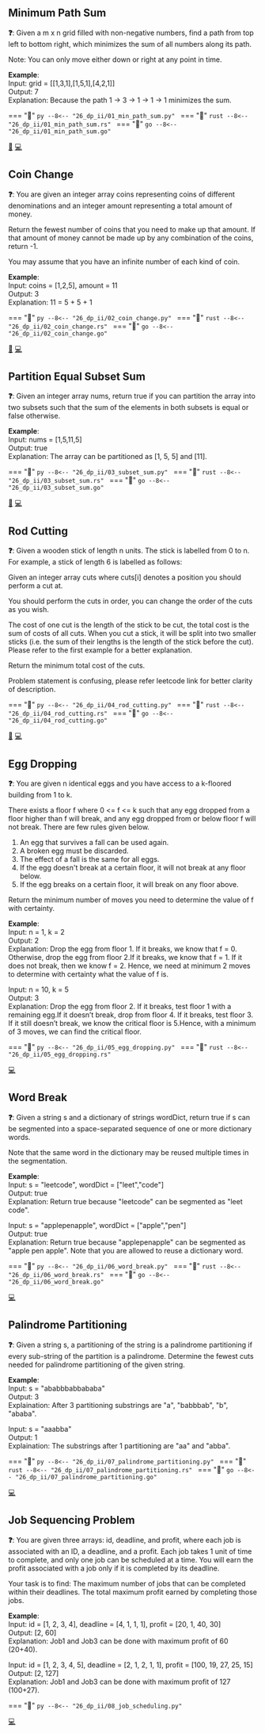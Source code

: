 ## Minimum Path Sum

**❓**: Given a m x n grid filled with non-negative numbers, find a path from top left to bottom right, which minimizes the sum of all numbers along its path.

Note: You can only move either down or right at any point in time.  

**Example**:  
Input: grid = [[1,3,1],[1,5,1],[4,2,1]]  
Output: 7  
Explanation: Because the path 1 → 3 → 1 → 1 → 1 minimizes the sum.  

=== "🐍"
    ```py
    --8<-- "26_dp_ii/01_min_path_sum.py"
    ```
=== "🦀"
    ```rust
    --8<-- "26_dp_ii/01_min_path_sum.rs"
    ```
=== "🐋"
    ```go
    --8<-- "26_dp_ii/01_min_path_sum.go"
    ```
    
[📘](https://takeuforward.org/data-structure/minimum-path-sum-in-a-grid-dp-10/) [💻](https://leetcode.com/problems/minimum-path-sum/description/)<br>

## Coin Change

**❓**: You are given an integer array coins representing coins of different denominations and an integer amount representing a total amount of money.

Return the fewest number of coins that you need to make up that amount. If that amount of money cannot be made up by any combination of the coins, return -1.

You may assume that you have an infinite number of each kind of coin.  

**Example**:  
Input: coins = [1,2,5], amount = 11  
Output: 3  
Explanation: 11 = 5 + 5 + 1  

=== "🐍"
    ```py
    --8<-- "26_dp_ii/02_coin_change.py"
    ```
=== "🦀"
    ```rust
    --8<-- "26_dp_ii/02_coin_change.rs"
    ```
=== "🐋"
    ```go
    --8<-- "26_dp_ii/02_coin_change.go"
    ```
    
[📘](https://takeuforward.org/data-structure/coin-change-2-dp-22/) [💻](https://leetcode.com/problems/coin-change/description/)<br>

## Partition Equal Subset Sum

**❓**: Given an integer array nums, return true if you can partition the array into two subsets such that the sum of the elements in both subsets is equal or false otherwise.

**Example**:  
Input: nums = [1,5,11,5]  
Output: true  
Explanation: The array can be partitioned as [1, 5, 5] and [11].  

=== "🐍"
    ```py
    --8<-- "26_dp_ii/03_subset_sum.py"
    ```
=== "🦀"
    ```rust
    --8<-- "26_dp_ii/03_subset_sum.rs"
    ```
=== "🐋"
    ```go
    --8<-- "26_dp_ii/03_subset_sum.go"
    ```
    
[📘](https://takeuforward.org/data-structure/subset-sum-equal-to-target-dp-14/) [💻](https://leetcode.com/problems/partition-equal-subset-sum/)<br>

## Rod Cutting

**❓**: Given a wooden stick of length n units. The stick is labelled from 0 to n. For example, a stick of length 6 is labelled as follows:

Given an integer array cuts where cuts[i] denotes a position you should perform a cut at.

You should perform the cuts in order, you can change the order of the cuts as you wish.

The cost of one cut is the length of the stick to be cut, the total cost is the sum of costs of all cuts. When you cut a stick, it will be split into two smaller sticks (i.e. the sum of their lengths is the length of the stick before the cut). Please refer to the first example for a better explanation.

Return the minimum total cost of the cuts.

Problem statement is confusing, please refer leetcode link for better clarity of description.  

=== "🐍"
    ```py
    --8<-- "26_dp_ii/04_rod_cutting.py"
    ```
=== "🦀"
    ```rust
    --8<-- "26_dp_ii/04_rod_cutting.rs"
    ```
=== "🐋"
    ```go
    --8<-- "26_dp_ii/04_rod_cutting.go"
    ```
    
[📘](hhttps://takeuforward.org/data-structure/rod-cutting-problem-dp-24/) [💻](https://leetcode.com/problems/minimum-cost-to-cut-a-stick/description/)<br>

## Egg Dropping

**❓**: You are given n identical eggs and you have access to a k-floored building from 1 to k.

There exists a floor f where 0 <= f <= k such that any egg dropped from a floor higher than f will break, and any egg dropped from or below floor f will not break.
There are few rules given below.  
1. An egg that survives a fall can be used again.  
2. A broken egg must be discarded.  
3. The effect of a fall is the same for all eggs.  
4. If the egg doesn't break at a certain floor, it will not break at any floor below.  
5. If the egg breaks on a certain floor, it will break on any floor above.  

Return the minimum number of moves you need to determine the value of f with certainty.  

**Example**:  
Input: n = 1, k = 2  
Output: 2  
Explanation: Drop the egg from floor 1. If it breaks, we know that f = 0. Otherwise, drop the egg from floor 2.If it breaks, we know that f = 1.  If it does not break, then we know f = 2. Hence, we need at minimum 2 moves to determine with certainty what the value of f is.  

Input: n = 10, k = 5  
Output: 3  
Explanation: Drop the egg from floor 2. If it breaks, test floor 1 with a remaining egg.If it doesn’t break, drop from floor 4. If it breaks, test floor 3. If it still doesn’t break, we know the critical floor is 5.Hence, with a minimum of 3 moves, we can find the critical floor.  

=== "🐍"
    ```py
    --8<-- "26_dp_ii/05_egg_dropping.py"
    ```
=== "🦀"
    ```rust
    --8<-- "26_dp_ii/05_egg_dropping.rs"
    ```
    
[💻](https://www.geeksforgeeks.org/problems/egg-dropping-puzzle-1587115620/1)<br>

## Word Break

**❓**: Given a string s and a dictionary of strings wordDict, return true if s can be segmented into a space-separated sequence of one or more dictionary words.

Note that the same word in the dictionary may be reused multiple times in the segmentation.  

**Example**:  
Input: s = "leetcode", wordDict = ["leet","code"]  
Output: true  
Explanation: Return true because "leetcode" can be segmented as "leet code".  

Input: s = "applepenapple", wordDict = ["apple","pen"]  
Output: true  
Explanation: Return true because "applepenapple" can be segmented as "apple pen apple".
Note that you are allowed to reuse a dictionary word.  

=== "🐍"
    ```py
    --8<-- "26_dp_ii/06_word_break.py"
    ```
=== "🦀"
    ```rust
    --8<-- "26_dp_ii/06_word_break.rs"
    ```
=== "🐋"
    ```go
    --8<-- "26_dp_ii/06_word_break.go"
    ```
    
[💻](https://leetcode.com/problems/word-break/)<br>

## Palindrome Partitioning

**❓**: Given a string s, a partitioning of the string is a palindrome partitioning if every sub-string of the partition is a palindrome. Determine the fewest cuts needed for palindrome partitioning of the given string.  

**Example**:  
Input: s = "ababbbabbababa"  
Output: 3  
Explaination: After 3 partitioning substrings 
are "a", "babbbab", "b", "ababa".  

Input: s = "aaabba"  
Output: 1  
Explaination: The substrings after 1 partitioning are "aa" and "abba".  

=== "🐍"
    ```py
    --8<-- "26_dp_ii/07_palindrome_partitioning.py"
    ```
=== "🦀"
    ```rust
    --8<-- "26_dp_ii/07_palindrome_partitioning.rs"
    ```
=== "🐋"
    ```go
    --8<-- "26_dp_ii/07_palindrome_partitioning.go"
    ```
    
[💻](https://www.geeksforgeeks.org/problems/palindromic-patitioning4845/1)<br>

## Job Sequencing Problem

**❓**: You are given three arrays: id, deadline, and profit, where each job is associated with an ID, a deadline, and a profit. Each job takes 1 unit of time to complete, and only one job can be scheduled at a time. You will earn the profit associated with a job only if it is completed by its deadline.

Your task is to find: The maximum number of jobs that can be completed within their deadlines. The total maximum profit earned by completing those jobs.  

**Example**:  
Input: id = [1, 2, 3, 4], deadline = [4, 1, 1, 1], profit = [20, 1, 40, 30]  
Output: [2, 60]  
Explanation: Job1 and Job3 can be done with maximum profit of 60 (20+40).  

Input: id = [1, 2, 3, 4, 5], deadline = [2, 1, 2, 1, 1], profit = [100, 19, 27, 25, 15]  
Output: [2, 127]  
Explanation: Job1 and Job3 can be done with maximum profit of 127 (100+27).  

=== "🐍"
    ```py
    --8<-- "26_dp_ii/08_job_scheduling.py"
    ```
    
[💻](https://www.geeksforgeeks.org/problems/job-sequencing-problem-1587115620/1)<br>
